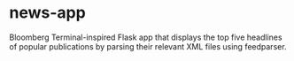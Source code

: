 # news-app

Bloomberg Terminal-inspired Flask app that displays the top five headlines of popular publications by parsing their relevant XML files using feedparser.

